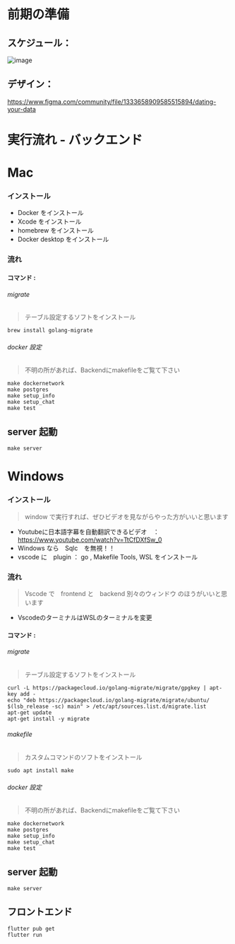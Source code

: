 # 前期の準備
## スケジュール：
![image](schedule.png)

## デザイン：
<https://www.figma.com/community/file/1333658909585515894/dating-your-data>

# 実行流れ - バックエンド
# Mac
### インストール
* Docker をインストール
* Xcode をインストール
* homebrew をインストール
* Docker desktop をインストール
### 流れ
  #### コマンド :
  ###### migrate 
  > テーブル設定するソフトをインストール
  ```
  brew install golang-migrate
  ```
  ###### docker 設定
  > 不明の所があれば、Backendにmakefileをご覧て下さい
  ```
  make dockernetwork
  make postgres
  make setup_info
  make setup_chat
  make test
  ```
  ## server 起動
  ```
  make server
  ```

# Windows
### インストール
> window で実行すれば、ぜひビデオを見ながらやった方がいいと思います
* Youtubeに日本語字幕を自動翻訳できるビデオ　：　<https://www.youtube.com/watch?v=TtCfDXfSw_0>
* Windows なら　Sqlc　を無視！！
* vscode に　plugin ： go , Makefile Tools, WSL をインストール
  
### 流れ
> Vscode で　frontend と　backend 別々のウィンドウ のほうがいいと思います
* VscodeのターミナルはWSLのターミナルを変更
#### コマンド :
  ###### migrate 
  > テーブル設定するソフトをインストール
  ```
  curl -L https://packagecloud.io/golang-migrate/migrate/gpgkey | apt-key add -
  echo "deb https://packagecloud.io/golang-migrate/migrate/ubuntu/ $(lsb_release -sc) main" > /etc/apt/sources.list.d/migrate.list
  apt-get update
  apt-get install -y migrate
  ```
            
  ###### makefile 
  > カスタムコマンドのソフトをインストール
  ```
  sudo apt install make
  ```
       
  ###### docker 設定
  > 不明の所があれば、Backendにmakefileをご覧て下さい
  ```
  make dockernetwork
  make postgres
  make setup_info
  make setup_chat
  make test
  ```
  
## server 起動
```
make server
```

## フロントエンド
```
flutter pub get
flutter run
```
